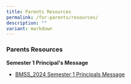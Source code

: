 ```yaml
---
title: Parents Resources
permalink: /for-parents/resources/
description: ""
variant: markdown
---
```

###  Parents Resources 

**Semester 1  Principal's Message**
* [BMSS_2024 Semester 1 Principals Message](/files/BMSS_2024_Semester_1_Principals_Message.pdf)
